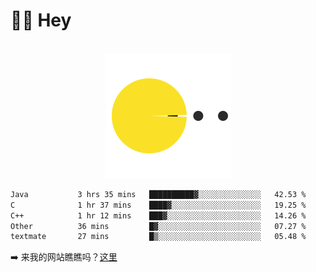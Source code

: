 
# 👋🏻 Hey
<div align="center">
	<br>
	<img src="https://raw.githubusercontent.com/Aniket965/Aniket965/master/pacman.svg?sanitize=true" width="200" height="200">
	<br>
</div>

<!--START_SECTION:waka-->

```txt
Java           3 hrs 35 mins   ██████████▓░░░░░░░░░░░░░░   42.53 %
C              1 hr 37 mins    ████▓░░░░░░░░░░░░░░░░░░░░   19.25 %
C++            1 hr 12 mins    ███▓░░░░░░░░░░░░░░░░░░░░░   14.26 %
Other          36 mins         █▓░░░░░░░░░░░░░░░░░░░░░░░   07.27 %
textmate       27 mins         █▒░░░░░░░░░░░░░░░░░░░░░░░   05.48 %
```

<!--END_SECTION:waka-->

 ➡️  来我的网站瞧瞧吗？[这里](https://www.shaolongfei.com)
